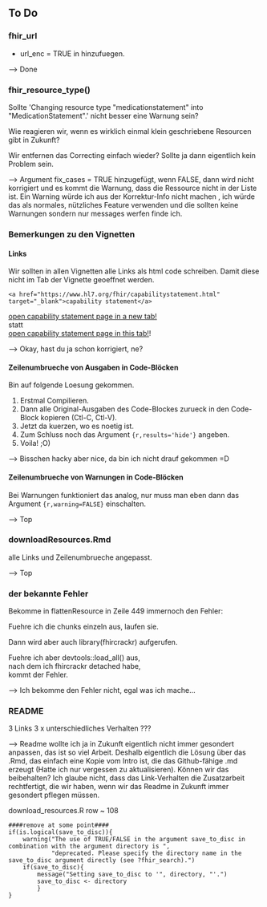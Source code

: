 ## To Do

### fhir_url
-  url_enc = TRUE in  hinzufuegen.

--> Done

### fhir_resource_type()
Sollte 'Changing resource type "medicationstatement" into "MedicationStatement".' nicht besser eine Warnung sein?

Wie reagieren wir, wenn es wirklich einmal klein geschriebene Resourcen gibt in Zukunft?

Wir entfernen das Correcting einfach wieder? Sollte ja dann eigentlich kein Problem sein.

--> Argument fix_cases = TRUE hinzugefügt, wenn FALSE, dann wird nicht korrigiert und es kommt die Warnung, 
dass die Ressource nicht in der Liste ist. Ein Warning würde ich aus der Korrektur-Info nicht machen , ich würde das als normales, nützliches Feature verwenden und die sollten keine Warnungen sondern nur messages werfen finde ich.

### Bemerkungen zu den Vignetten

#### Links

Wir sollten in allen Vignetten alle Links als html code schreiben. Damit diese nicht im Tab der Vignette geoeffnet werden.

```<a href="https://www.hl7.org/fhir/capabilitystatement.html" target="_blank">capability statement</a>```

<a href="https://www.hl7.org/fhir/capabilitystatement.html" target="_blank">open capability statement page in a new tab!</a>  
statt  
[open capability statement page in this tab!](https://www.hl7.org/fhir/capabilitystatement.html)!
  
--> Okay, hast du ja schon korrigiert, ne? 

#### Zeilenumbrueche von Ausgaben in Code-Blöcken

Bin auf folgende Loesung gekommen.  
1. Erstmal Compilieren.  
2. Dann alle Original-Ausgaben des Code-Blockes zurueck in den Code-Block kopieren (Ctl-C, Ctl-V).  
3. Jetzt da kuerzen, wo es noetig ist.  
4. Zum Schluss noch das Argument ```{r,results='hide'}``` angeben.  
5. Voila! ;O)  
  
--> Bisschen hacky aber nice, da bin ich nicht drauf gekommen =D
    
#### Zeilenumbrueche von Warnungen in Code-Blöcken
Bei Warnungen funktioniert das analog, nur muss man eben dann das Argument ```{r,warning=FALSE}``` einschalten.
  
--> Top
### downloadResources.Rmd
alle Links und Zeilenumbrueche angepasst.

--> Top

### der bekannte Fehler

Bekomme in flattenResource in Zeile 449 immernoch den Fehler:

Fuehre ich die chunks einzeln aus, laufen sie.

Dann wird aber auch library(fhircrackr) aufgerufen.

Fuehre ich aber devtools::load_all() aus,  
nach dem ich fhircrackr detached habe,  
kommt der Fehler.

--> Ich bekomme den Fehler nicht, egal was ich mache...


### README
3 Links
3 x unterschiedliches Verhalten ???


--> Readme wollte ich ja in Zukunft eigentlich nicht immer gesondert anpassen, das ist so viel Arbeit.
Deshalb eigentlich die Lösung über das .Rmd, das einfach eine Kopie vom Intro ist, die das Github-fähige .md erzeugt (Hatte ich nur vergessen zu aktualisieren). Können wir das beibehalten? Ich glaube nicht, dass das Link-Verhalten die Zusatzarbeit rechtfertigt, die wir haben, wenn wir das Readme in Zukunft immer gesondert pflegen müssen.




download_resources.R
row ~ 108

	####remove at some point####
	if(is.logical(save_to_disc)){
		warning("The use of TRUE/FALSE in the argument save_to_disc in combination with the argument directory is ",
				"deprecated. Please specify the directory name in the save_to_disc argument directly (see ?fhir_search).")
		if(save_to_disc){
			message("Setting save_to_disc to '", directory, "'.")
			save_to_disc <- directory
			}
	}




















<a href="" target="_blank"></a>
